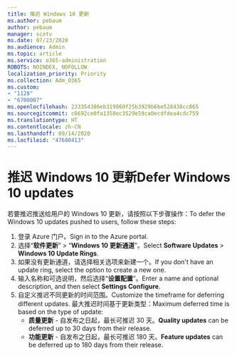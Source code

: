 ```yaml
---
title: 推迟 Windows 10 更新
ms.author: pebaum
author: pebaum
manager: scotv
ms.date: 07/23/2020
ms.audience: Admin
ms.topic: article
ms.service: o365-administration
ROBOTS: NOINDEX, NOFOLLOW
localization_priority: Priority
ms.collection: Adm_O365
ms.custom:
- "1128"
- "6700007"
ms.openlocfilehash: 233354386eb319860f25b3929b6be528438cc865
ms.sourcegitcommit: c6692ce0fa1358ec3529e59ca0ecdfdea4cdc759
ms.translationtype: HT
ms.contentlocale: zh-CN
ms.lasthandoff: 09/14/2020
ms.locfileid: "47680413"
---
```

# <a name="defer-windows-10-updates"></a><span data-ttu-id="16608-102">推迟 Windows 10 更新</span><span class="sxs-lookup"><span data-stu-id="16608-102">Defer Windows 10 updates</span></span>

<span data-ttu-id="16608-103">若要推迟推送给用户的 Windows 10 更新，请按照以下步骤操作：</span><span class="sxs-lookup"><span data-stu-id="16608-103">To defer the Windows 10 updates pushed to users, follow these steps:</span></span>

1. <span data-ttu-id="16608-104">登录 Azure 门户。</span><span class="sxs-lookup"><span data-stu-id="16608-104">Sign in to the Azure portal.</span></span>
2. <span data-ttu-id="16608-105">选择“**软件更新**”  >  “**Windows 10 更新通道**”。</span><span class="sxs-lookup"><span data-stu-id="16608-105">Select  **Software Updates**  >  **Windows 10 Update Rings**.</span></span>
3. <span data-ttu-id="16608-106">如果没有更新通道，请选择相关选项来新建一个。</span><span class="sxs-lookup"><span data-stu-id="16608-106">If you don't have an update ring, select the option to create a new one.</span></span>
4. <span data-ttu-id="16608-107">输入名称和可选说明，然后选择“**设置配置**”。</span><span class="sxs-lookup"><span data-stu-id="16608-107">Enter a name and optional description, and then select  **Settings Configure**.</span></span>
5. <span data-ttu-id="16608-108">自定义推迟不同更新的时间范围。</span><span class="sxs-lookup"><span data-stu-id="16608-108">Customize the timeframe for deferring different updates.</span></span> <span data-ttu-id="16608-109">最大推迟时间基于更新类型：</span><span class="sxs-lookup"><span data-stu-id="16608-109">Maximum deferred time is based on the type of update:</span></span>
    - <span data-ttu-id="16608-110">**质量更新** - 自发布之日起，最长可推迟 30 天。</span><span class="sxs-lookup"><span data-stu-id="16608-110">**Quality updates**  can be deferred up to 30 days from their release.</span></span>
    - <span data-ttu-id="16608-111">**功能更新** - 自发布之日起，最长可推迟 180 天。</span><span class="sxs-lookup"><span data-stu-id="16608-111">**Feature updates**  can be deferred up to 180 days from their release.</span></span>
